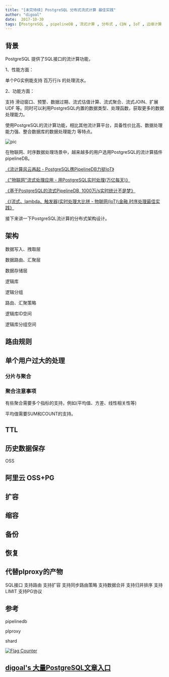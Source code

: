 ```yaml
---
title: "[未完待续] PostgreSQL 分布式流式计算 最佳实践"
author: "digoal"
date:  2017-10-30
tags: [PostgreSQL , pipelineDB , 流式计算 , 分布式 , CDN , IoT , 边缘计算 , shard 分片]
---
```

## 背景        
PostgreSQL 提供了SQL接口的流计算功能，

1、性能方面：

单个PG实例能支持 百万行/s 的处理流水。

2、功能方面：

支持 滑动窗口、预警、数据过期、流式估值计算、流式聚合、流式JOIN、扩展UDF 等。同时可以利用PostgreSQL内置的数据类型、处理函数，获取更多的数据处理能力。

使用PostgreSQL的流计算功能，相比其他流计算平台，具备性价比高、数据处理能力强、整合数据库的数据处理能力 等特点。

![pic](20170727_02_pic_001.jpg)

在物联网、时序数据处理场景中，越来越多的用户选用PostgreSQL的流计算插件pipelineDB。

[《流计算风云再起 - PostgreSQL携PipelineDB力挺IoT》](../201612/20161220_01.md)  

[《"物联网"流式处理应用 - 用PostgreSQL实时处理(万亿每天)》](../201512/20151215_01.md)  

[《基于PostgreSQL的流式PipelineDB, 1000万/s实时统计不是梦》](../201510/20151015_01.md)  

[《(流式、lambda、触发器)实时处理大比拼 - 物联网(IoT)\金融,时序处理最佳实践》](../201705/20170518_01.md)  

接下来讲一下PostgreSQL流计算的分布式架构设计。

## 架构

数据写入、拽取层

数据路由、汇聚层

数据存储层

逻辑库

逻辑分组

路由、汇聚策略

逻辑库ID空间

逻辑库分组空间


## 路由规则



## 单个用户过大的处理

### 分片与聚合

### 聚合注意事项

有些聚合需要多个指标的支持，例如(平均值、方差、线性相关性等)

平均值需要SUM和COUNT的支持。





## TTL


## 历史数据保存

OSS


## 阿里云 OSS+PG


## 扩容

## 缩容


## 备份

## 恢复


## 代替plproxy的产物
SQL接口
支持路由
支持扩容
支持同步路由策略
支持数据合并
支持归并排序
支持LIMIT
支持PG协议


## 参考

pipelinedb

plproxy

shard

  
<a rel="nofollow" href="http://info.flagcounter.com/h9V1"  ><img src="http://s03.flagcounter.com/count/h9V1/bg_FFFFFF/txt_000000/border_CCCCCC/columns_2/maxflags_12/viewers_0/labels_0/pageviews_0/flags_0/"  alt="Flag Counter"  border="0"  ></a>  
  
  
  
  
  
  
## [digoal's 大量PostgreSQL文章入口](https://github.com/digoal/blog/blob/master/README.md "22709685feb7cab07d30f30387f0a9ae")
  

